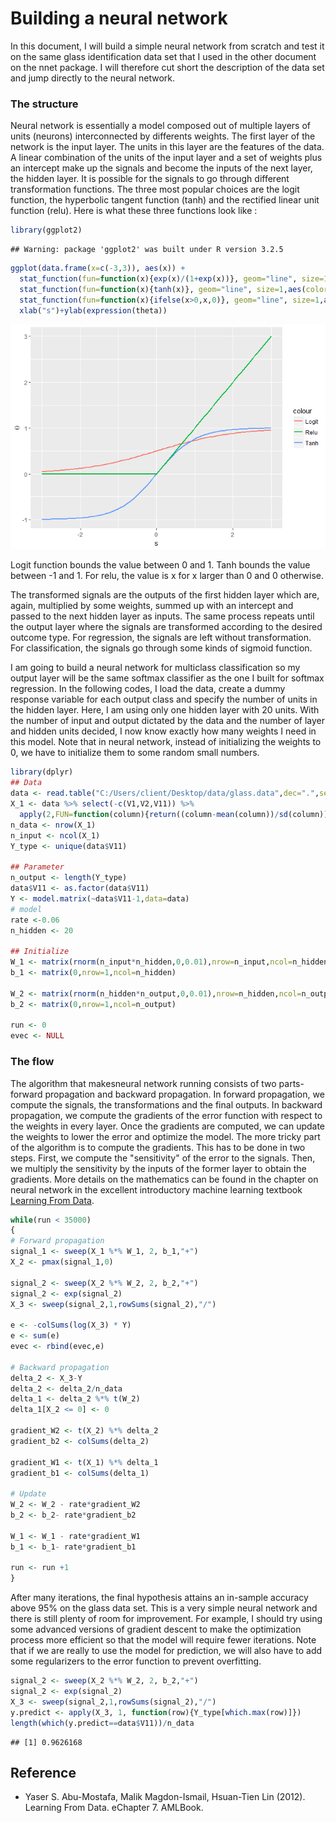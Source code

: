 Building a neural network
================

In this document, I will build a simple neural network from scratch and test it on the same glass identification data set that I used in the other document on the nnet package. I will therefore cut short the description of the data set and jump directly to the neural network.

### The structure

Neural network is essentially a model composed out of multiple layers of units (neurons) interconnected by differents weights. The first layer of the network is the input layer. The units in this layer are the features of the data. A linear combination of the units of the input layer and a set of weights plus an intercept make up the signals and become the inputs of the next layer, the hidden layer. It is possible for the signals to go through different transformation functions. The three most popular choices are the logit function, the hyperbolic tangent function (tanh) and the rectified linear unit function (relu). Here is what these three functions look like :

``` r
library(ggplot2)
```

    ## Warning: package 'ggplot2' was built under R version 3.2.5

``` r
ggplot(data.frame(x=c(-3,3)), aes(x)) +
  stat_function(fun=function(x){exp(x)/(1+exp(x))}, geom="line", size=1,aes(color="Logit"))+
  stat_function(fun=function(x){tanh(x)}, geom="line", size=1,aes(color="Tanh"))+
  stat_function(fun=function(x){ifelse(x>0,x,0)}, geom="line", size=1,aes(color="Relu"))+
  xlab("s")+ylab(expression(theta))
```

![](building_neuralnetwork_files/figure-markdown_github/unnamed-chunk-1-1.png)

Logit function bounds the value between 0 and 1. Tanh bounds the value between -1 and 1. For relu, the value is x for x larger than 0 and 0 otherwise.

The transformed signals are the outputs of the first hidden layer which are, again, multiplied by some weights, summed up with an intercept and passed to the next hidden layer as inputs. The same process repeats until the output layer where the signals are transformed according to the desired outcome type. For regression, the signals are left without transformation. For classification, the signals go through some kinds of sigmoid function.

I am going to build a neural network for multiclass classification so my output layer will be the same softmax classifier as the one I built for softmax regression. In the following codes, I load the data, create a dummy response variable for each output class and specify the number of units in the hidden layer. Here, I am using only one hidden layer with 20 units. With the number of input and output dictated by the data and the number of layer and hidden units decided, I now know exactly how many weights I need in this model. Note that in neural network, instead of initializing the weights to 0, we have to initialize them to some random small numbers.

``` r
library(dplyr)
## Data
data <- read.table("C:/Users/client/Desktop/data/glass.data",dec=".",sep=",")
X_1 <- data %>% select(-c(V1,V2,V11)) %>%
  apply(2,FUN=function(column){return((column-mean(column))/sd(column))} )
n_data <- nrow(X_1)
n_input <- ncol(X_1)
Y_type <- unique(data$V11)

## Parameter
n_output <- length(Y_type)
data$V11 <- as.factor(data$V11)
Y <- model.matrix(~data$V11-1,data=data)
# model
rate <-0.06
n_hidden <- 20

## Initialize
W_1 <- matrix(rnorm(n_input*n_hidden,0,0.01),nrow=n_input,ncol=n_hidden)
b_1 <- matrix(0,nrow=1,ncol=n_hidden)

W_2 <- matrix(rnorm(n_hidden*n_output,0,0.01),nrow=n_hidden,ncol=n_output)
b_2 <- matrix(0,nrow=1,ncol=n_output)

run <- 0
evec <- NULL
```

### The flow

The algorithm that makesneural network running consists of two parts- forward propagation and backward propagation. In forward propagation, we compute the signals, the transformations and the final outputs. In backward propagation, we compute the gradients of the error function with respect to the weights in every layer. Once the gradients are computed, we can update the weights to lower the error and optimize the model. The more tricky part of the algorithm is to compute the gradients. This has to be done in two steps. First, we compute the "sensitivity" of the error to the signals. Then, we multiply the sensitivity by the inputs of the former layer to obtain the gradients. More details on the mathematics can be found in the chapter on neural network in the excellent introductory machine learning textbook [Learning From Data](http://amlbook.com/).

``` r
while(run < 35000)
{
# Forward propagation
signal_1 <- sweep(X_1 %*% W_1, 2, b_1,"+")
X_2 <- pmax(signal_1,0)
  
signal_2 <- sweep(X_2 %*% W_2, 2, b_2,"+")
signal_2 <- exp(signal_2)
X_3 <- sweep(signal_2,1,rowSums(signal_2),"/")

e <- -colSums(log(X_3) * Y)
e <- sum(e)
evec <- rbind(evec,e)

# Backward propagation
delta_2 <- X_3-Y
delta_2 <- delta_2/n_data
delta_1 <- delta_2 %*% t(W_2)
delta_1[X_2 <= 0] <- 0

gradient_W2 <- t(X_2) %*% delta_2
gradient_b2 <- colSums(delta_2)

gradient_W1 <- t(X_1) %*% delta_1
gradient_b1 <- colSums(delta_1)

# Update
W_2 <- W_2 - rate*gradient_W2
b_2 <- b_2- rate*gradient_b2

W_1 <- W_1 - rate*gradient_W1
b_1 <- b_1- rate*gradient_b1

run <- run +1
}
```

After many iterations, the final hypothesis attains an in-sample accuracy above 95% on the glass data set. This is a very simple neural network and there is still plenty of room for improvement. For example, I should try using some advanced versions of gradient descent to make the optimization process more efficient so that the model will require fewer iterations. Note that if we are really to use the model for prediction, we will also have to add some regularizers to the error function to prevent overfitting.

``` r
signal_2 <- sweep(X_2 %*% W_2, 2, b_2,"+")
signal_2 <- exp(signal_2)
X_3 <- sweep(signal_2,1,rowSums(signal_2),"/")
y.predict <- apply(X_3, 1, function(row){Y_type[which.max(row)]})
length(which(y.predict==data$V11))/n_data
```

    ## [1] 0.9626168

Reference
---------

-   Yaser S. Abu-Mostafa, Malik Magdon-Ismail, Hsuan-Tien Lin (2012). Learning From Data. eChapter 7. AMLBook.
